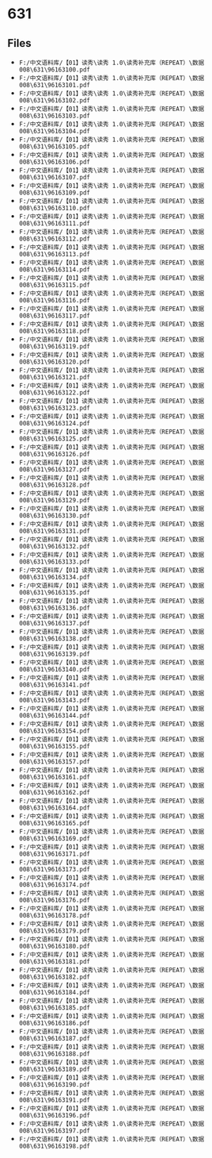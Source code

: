 # 631

## Files

- `F:/中文语料库/【01】读秀\读秀 1.0\读秀补充库（REPEAT）\数据008\631\96163100.pdf`
- `F:/中文语料库/【01】读秀\读秀 1.0\读秀补充库（REPEAT）\数据008\631\96163101.pdf`
- `F:/中文语料库/【01】读秀\读秀 1.0\读秀补充库（REPEAT）\数据008\631\96163102.pdf`
- `F:/中文语料库/【01】读秀\读秀 1.0\读秀补充库（REPEAT）\数据008\631\96163103.pdf`
- `F:/中文语料库/【01】读秀\读秀 1.0\读秀补充库（REPEAT）\数据008\631\96163104.pdf`
- `F:/中文语料库/【01】读秀\读秀 1.0\读秀补充库（REPEAT）\数据008\631\96163105.pdf`
- `F:/中文语料库/【01】读秀\读秀 1.0\读秀补充库（REPEAT）\数据008\631\96163106.pdf`
- `F:/中文语料库/【01】读秀\读秀 1.0\读秀补充库（REPEAT）\数据008\631\96163107.pdf`
- `F:/中文语料库/【01】读秀\读秀 1.0\读秀补充库（REPEAT）\数据008\631\96163109.pdf`
- `F:/中文语料库/【01】读秀\读秀 1.0\读秀补充库（REPEAT）\数据008\631\96163110.pdf`
- `F:/中文语料库/【01】读秀\读秀 1.0\读秀补充库（REPEAT）\数据008\631\96163111.pdf`
- `F:/中文语料库/【01】读秀\读秀 1.0\读秀补充库（REPEAT）\数据008\631\96163112.pdf`
- `F:/中文语料库/【01】读秀\读秀 1.0\读秀补充库（REPEAT）\数据008\631\96163113.pdf`
- `F:/中文语料库/【01】读秀\读秀 1.0\读秀补充库（REPEAT）\数据008\631\96163114.pdf`
- `F:/中文语料库/【01】读秀\读秀 1.0\读秀补充库（REPEAT）\数据008\631\96163115.pdf`
- `F:/中文语料库/【01】读秀\读秀 1.0\读秀补充库（REPEAT）\数据008\631\96163116.pdf`
- `F:/中文语料库/【01】读秀\读秀 1.0\读秀补充库（REPEAT）\数据008\631\96163117.pdf`
- `F:/中文语料库/【01】读秀\读秀 1.0\读秀补充库（REPEAT）\数据008\631\96163118.pdf`
- `F:/中文语料库/【01】读秀\读秀 1.0\读秀补充库（REPEAT）\数据008\631\96163119.pdf`
- `F:/中文语料库/【01】读秀\读秀 1.0\读秀补充库（REPEAT）\数据008\631\96163120.pdf`
- `F:/中文语料库/【01】读秀\读秀 1.0\读秀补充库（REPEAT）\数据008\631\96163121.pdf`
- `F:/中文语料库/【01】读秀\读秀 1.0\读秀补充库（REPEAT）\数据008\631\96163122.pdf`
- `F:/中文语料库/【01】读秀\读秀 1.0\读秀补充库（REPEAT）\数据008\631\96163123.pdf`
- `F:/中文语料库/【01】读秀\读秀 1.0\读秀补充库（REPEAT）\数据008\631\96163124.pdf`
- `F:/中文语料库/【01】读秀\读秀 1.0\读秀补充库（REPEAT）\数据008\631\96163125.pdf`
- `F:/中文语料库/【01】读秀\读秀 1.0\读秀补充库（REPEAT）\数据008\631\96163126.pdf`
- `F:/中文语料库/【01】读秀\读秀 1.0\读秀补充库（REPEAT）\数据008\631\96163127.pdf`
- `F:/中文语料库/【01】读秀\读秀 1.0\读秀补充库（REPEAT）\数据008\631\96163128.pdf`
- `F:/中文语料库/【01】读秀\读秀 1.0\读秀补充库（REPEAT）\数据008\631\96163129.pdf`
- `F:/中文语料库/【01】读秀\读秀 1.0\读秀补充库（REPEAT）\数据008\631\96163130.pdf`
- `F:/中文语料库/【01】读秀\读秀 1.0\读秀补充库（REPEAT）\数据008\631\96163131.pdf`
- `F:/中文语料库/【01】读秀\读秀 1.0\读秀补充库（REPEAT）\数据008\631\96163132.pdf`
- `F:/中文语料库/【01】读秀\读秀 1.0\读秀补充库（REPEAT）\数据008\631\96163133.pdf`
- `F:/中文语料库/【01】读秀\读秀 1.0\读秀补充库（REPEAT）\数据008\631\96163134.pdf`
- `F:/中文语料库/【01】读秀\读秀 1.0\读秀补充库（REPEAT）\数据008\631\96163135.pdf`
- `F:/中文语料库/【01】读秀\读秀 1.0\读秀补充库（REPEAT）\数据008\631\96163136.pdf`
- `F:/中文语料库/【01】读秀\读秀 1.0\读秀补充库（REPEAT）\数据008\631\96163137.pdf`
- `F:/中文语料库/【01】读秀\读秀 1.0\读秀补充库（REPEAT）\数据008\631\96163138.pdf`
- `F:/中文语料库/【01】读秀\读秀 1.0\读秀补充库（REPEAT）\数据008\631\96163139.pdf`
- `F:/中文语料库/【01】读秀\读秀 1.0\读秀补充库（REPEAT）\数据008\631\96163140.pdf`
- `F:/中文语料库/【01】读秀\读秀 1.0\读秀补充库（REPEAT）\数据008\631\96163141.pdf`
- `F:/中文语料库/【01】读秀\读秀 1.0\读秀补充库（REPEAT）\数据008\631\96163143.pdf`
- `F:/中文语料库/【01】读秀\读秀 1.0\读秀补充库（REPEAT）\数据008\631\96163144.pdf`
- `F:/中文语料库/【01】读秀\读秀 1.0\读秀补充库（REPEAT）\数据008\631\96163154.pdf`
- `F:/中文语料库/【01】读秀\读秀 1.0\读秀补充库（REPEAT）\数据008\631\96163155.pdf`
- `F:/中文语料库/【01】读秀\读秀 1.0\读秀补充库（REPEAT）\数据008\631\96163157.pdf`
- `F:/中文语料库/【01】读秀\读秀 1.0\读秀补充库（REPEAT）\数据008\631\96163161.pdf`
- `F:/中文语料库/【01】读秀\读秀 1.0\读秀补充库（REPEAT）\数据008\631\96163162.pdf`
- `F:/中文语料库/【01】读秀\读秀 1.0\读秀补充库（REPEAT）\数据008\631\96163164.pdf`
- `F:/中文语料库/【01】读秀\读秀 1.0\读秀补充库（REPEAT）\数据008\631\96163165.pdf`
- `F:/中文语料库/【01】读秀\读秀 1.0\读秀补充库（REPEAT）\数据008\631\96163169.pdf`
- `F:/中文语料库/【01】读秀\读秀 1.0\读秀补充库（REPEAT）\数据008\631\96163171.pdf`
- `F:/中文语料库/【01】读秀\读秀 1.0\读秀补充库（REPEAT）\数据008\631\96163173.pdf`
- `F:/中文语料库/【01】读秀\读秀 1.0\读秀补充库（REPEAT）\数据008\631\96163174.pdf`
- `F:/中文语料库/【01】读秀\读秀 1.0\读秀补充库（REPEAT）\数据008\631\96163176.pdf`
- `F:/中文语料库/【01】读秀\读秀 1.0\读秀补充库（REPEAT）\数据008\631\96163178.pdf`
- `F:/中文语料库/【01】读秀\读秀 1.0\读秀补充库（REPEAT）\数据008\631\96163179.pdf`
- `F:/中文语料库/【01】读秀\读秀 1.0\读秀补充库（REPEAT）\数据008\631\96163180.pdf`
- `F:/中文语料库/【01】读秀\读秀 1.0\读秀补充库（REPEAT）\数据008\631\96163181.pdf`
- `F:/中文语料库/【01】读秀\读秀 1.0\读秀补充库（REPEAT）\数据008\631\96163182.pdf`
- `F:/中文语料库/【01】读秀\读秀 1.0\读秀补充库（REPEAT）\数据008\631\96163184.pdf`
- `F:/中文语料库/【01】读秀\读秀 1.0\读秀补充库（REPEAT）\数据008\631\96163185.pdf`
- `F:/中文语料库/【01】读秀\读秀 1.0\读秀补充库（REPEAT）\数据008\631\96163186.pdf`
- `F:/中文语料库/【01】读秀\读秀 1.0\读秀补充库（REPEAT）\数据008\631\96163187.pdf`
- `F:/中文语料库/【01】读秀\读秀 1.0\读秀补充库（REPEAT）\数据008\631\96163188.pdf`
- `F:/中文语料库/【01】读秀\读秀 1.0\读秀补充库（REPEAT）\数据008\631\96163189.pdf`
- `F:/中文语料库/【01】读秀\读秀 1.0\读秀补充库（REPEAT）\数据008\631\96163190.pdf`
- `F:/中文语料库/【01】读秀\读秀 1.0\读秀补充库（REPEAT）\数据008\631\96163191.pdf`
- `F:/中文语料库/【01】读秀\读秀 1.0\读秀补充库（REPEAT）\数据008\631\96163196.pdf`
- `F:/中文语料库/【01】读秀\读秀 1.0\读秀补充库（REPEAT）\数据008\631\96163197.pdf`
- `F:/中文语料库/【01】读秀\读秀 1.0\读秀补充库（REPEAT）\数据008\631\96163198.pdf`
